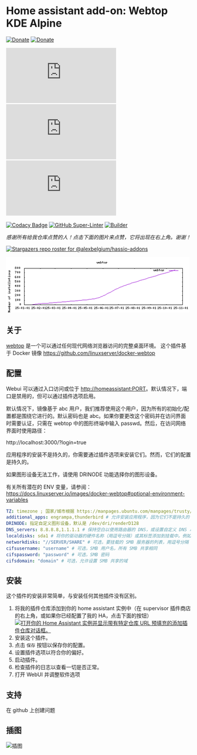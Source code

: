 # Home assistant add-on: Webtop KDE Alpine

[![Donate][donation-badge]](https://www.buymeacoffee.com/alexbelgium)
[![Donate][paypal-badge]](https://www.paypal.com/donate/?hosted_button_id=DZFULJZTP3UQA)

![Version](https://img.shields.io/badge/dynamic/json?label=版本&query=%24.version&url=https%3A%2F%2Fraw.githubusercontent.com%2Falexbelgium%2Fhassio-addons%2Fmaster%2Fwebtop%2Fconfig.json)
![Ingress](https://img.shields.io/badge/dynamic/json?label=入口&query=%24.ingress&url=https%3A%2F%2Fraw.githubusercontent.com%2Falexbelgium%2Fhassio-addons%2Fmaster%2Fwebtop%2Fconfig.json)
![Arch](https://img.shields.io/badge/dynamic/json?color=success&label=架构&query=%24.arch&url=https%3A%2F%2Fraw.githubusercontent.com%2Falexbelgium%2Fhassio-addons%2Fmaster%2Fwebtop%2Fconfig.json)

[![Codacy Badge](https://app.codacy.com/project/badge/Grade/9c6cf10bdbba45ecb202d7f579b5be0e)](https://www.codacy.com/gh/alexbelgium/hassio-addons/dashboard?utm_source=github.com&utm_medium=referral&utm_content=alexbelgium/hassio-addons&utm_campaign=Badge_Grade)
[![GitHub Super-Linter](https://img.shields.io/github/actions/workflow/status/alexbelgium/hassio-addons/weekly-supelinter.yaml?label=代码检查)](https://github.com/alexbelgium/hassio-addons/actions/workflows/weekly-supelinter.yaml)
[![Builder](https://img.shields.io/github/actions/workflow/status/alexbelgium/hassio-addons/onpush_builder.yaml?label=构建者)](https://github.com/alexbelgium/hassio-addons/actions/workflows/onpush_builder.yaml)

[donation-badge]: https://img.shields.io/badge/Buy%20me%20a%20coffee%20(no%20paypal)-%23d32f2f?logo=buy-me-a-coffee&style=flat&logoColor=white
[paypal-badge]: https://img.shields.io/badge/Buy%20me%20a%20coffee%20with%20Paypal-0070BA?logo=paypal&style=flat&logoColor=white

_感谢所有给我仓库点赞的人！点击下面的图片来点赞，它将出现在右上角。谢谢！_

[![Stargazers repo roster for @alexbelgium/hassio-addons](https://raw.githubusercontent.com/alexbelgium/hassio-addons/master/.github/stars2.svg)](https://github.com/alexbelgium/hassio-addons/stargazers)

![下载趋势](https://raw.githubusercontent.com/alexbelgium/hassio-addons/master/webtop/stats.png)

## 关于

[webtop](https://github.com/webtop/webtop) 是一个可以通过任何现代网络浏览器访问的完整桌面环境。
这个插件基于 Docker 镜像 https://github.com/linuxserver/docker-webtop

## 配置

Webui 可以通过入口访问或位于 <http://homeassistant:PORT>。默认情况下，端口是禁用的，但可以通过插件选项启用。

默认情况下，镜像基于 abc 用户，我们推荐使用这个用户，因为所有的初始化/配置都是围绕它进行的。默认密码也是 abc。如果你要更改这个密码并在访问界面时需要认证，只需在 webtop 中的图形终端中输入 passwd。然后，在访问网络界面时使用路径：

http://localhost:3000/?login=true

应用程序的安装不是持久的，你需要通过插件选项来安装它们。然而，它们的配置是持久的。

如果图形设备无法工作，请使用 DRINODE 功能选择你的图形设备。

有关所有潜在的 ENV 变量，请参阅：https://docs.linuxserver.io/images/docker-webtop#optional-environment-variables

```yaml
TZ: timezone ; 国家/城市根据 https://manpages.ubuntu.com/manpages/trusty/man3/DateTime::TimeZone::Catalog.3pm.html
additional_apps: engrampa,thunderbird # 允许安装应用程序，因为它们不是持久的
DRINODE: 指定自定义图形设备，默认是 /dev/dri/renderD128
DNS_servers: 8.8.8.8,1.1.1.1 # 保持空白以使用路由器的 DNS，或设置自定义 DNS 以避免在本地 DNS 广告拦截器的情况下发送垃圾邮件
localdisks: sda1 # 将你的驱动器的硬件名称（用逗号分隔）或其标签添加到挂载中。例如。 sda1, sdb1, MYNAS...
networkdisks: "//SERVER/SHARE" # 可选，要挂载的 SMB 服务器的列表，用逗号分隔
cifsusername: "username" # 可选，SMB 用户名，所有 SMB 共享相同
cifspassword: "password" # 可选，SMB 密码
cifsdomain: "domain" # 可选，允许设置 SMB 共享的域
```

## 安装

这个插件的安装非常简单，与安装任何其他插件没有区别。

1. 将我的插件仓库添加到你的 home assistant 实例中（在 supervisor 插件商店的右上角，或如果你已经配置了我的 HA，点击下面的按钮）
   [![打开你的 Home Assistant 实例并显示带有特定仓库 URL 预填充的添加插件仓库对话框。](https://my.home-assistant.io/badges/supervisor_add_addon_repository.svg)](https://my.home-assistant.io/redirect/supervisor_add_addon_repository/?repository_url=https%3A%2F%2Fgithub.com%2Falexbelgium%2Fhassio-addons)
1. 安装这个插件。
1. 点击 `保存` 按钮以保存你的配置。
1. 设置插件选项以符合你的偏好。
1. 启动插件。
1. 检查插件的日志以查看一切是否正常。
1. 打开 WebUI 并调整软件选项

## 支持

在 github 上创建问题

## 插图

![插图](https://www.linuxserver.io/user/pages/content/images/2021/05/menu.png)

[repository]: https://github.com/alexbelgium/hassio-addons
